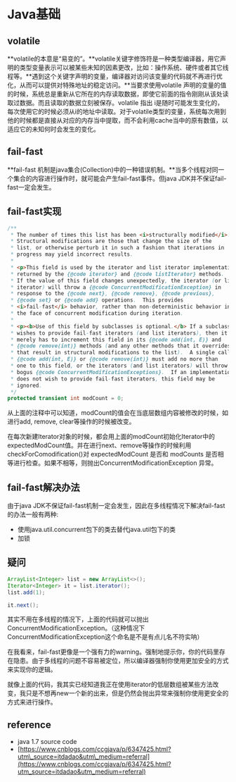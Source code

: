 # Java基础

## **volatile**

**volatile的本意是“易变的”。**volatile关键字修饰符是一种类型编译器，用它声明的类型变量表示可以被某些未知的因素更改，比如：操作系统、硬件或者其它线程等。**遇到这个关键字声明的变量，编译器对访问该变量的代码就不再进行优化，从而可以提供对特殊地址的稳定访问。**当要求使用volatile 声明的变量的值的时候，系统总是重新从它所在的内存读取数据，即使它前面的指令刚刚从该处读取过数据。而且读取的数据立刻被保存。volatile 指出 i是随时可能发生变化的，每次使用它的时候必须从i的地址中读取。对于volatile类型的变量，系统每次用到他的时候都是直接从对应的内存当中提取，而不会利用cache当中的原有数值，以适应它的未知何时会发生的变化。

## fail-fast

**fail-fast 机制是java集合\(Collection\)中的一种错误机制。**当多个线程对同一个集合的内容进行操作时，就可能会产生fail-fast事件。但java JDK并不保证fail-fast一定会发生。

## fail-fast实现

```java
/**
 * The number of times this list has been <i>structurally modified</i>.
 * Structural modifications are those that change the size of the
 * list, or otherwise perturb it in such a fashion that iterations in
 * progress may yield incorrect results.
 *
 * <p>This field is used by the iterator and list iterator implementation
 * returned by the {@code iterator} and {@code listIterator} methods.
 * If the value of this field changes unexpectedly, the iterator (or list
 * iterator) will throw a {@code ConcurrentModificationException} in
 * response to the {@code next}, {@code remove}, {@code previous},
 * {@code set} or {@code add} operations.  This provides
 * <i>fail-fast</i> behavior, rather than non-deterministic behavior in
 * the face of concurrent modification during iteration.
 *
 * <p><b>Use of this field by subclasses is optional.</b> If a subclass
 * wishes to provide fail-fast iterators (and list iterators), then it
 * merely has to increment this field in its {@code add(int, E)} and
 * {@code remove(int)} methods (and any other methods that it overrides
 * that result in structural modifications to the list).  A single call to
 * {@code add(int, E)} or {@code remove(int)} must add no more than
 * one to this field, or the iterators (and list iterators) will throw
 * bogus {@code ConcurrentModificationExceptions}.  If an implementation
 * does not wish to provide fail-fast iterators, this field may be
 * ignored.
 */
protected transient int modCount = 0;
```

从上面的注释中可以知道，modCount的值会在当底层数组内容被修改的时候，如进行add, remove, clear等操作的时候被改变。

在每次新建Iterator对象的时候，都会用上面的modCount初始化Iterator中的expectedModCount值。并在进行next、remove等操作的时候利用checkForComodification\(\)对 expectedModCount 是否和 modCounts 是否相等进行检查。如果不相等，则抛出ConcurrentModificationException 异常。

## fail-fast解决办法

由于java JDK不保证fail-fast机制一定会发生，因此在多线程情况下解决fail-fast的办法一般有两种:

* 使用java.util.concurrent包下的类去替代java.util包下的类
* 加锁

## 疑问

```java
ArrayList<Integer> list = new ArrayList<>();
Iterator<Integer> it = list.iterator();
list.add(1);

it.next();
```

其实不用在多线程的情况下，上面的代码就可以抛出ConcurrentModificationException。（这种情况下ConcurrentModificationException这个命名是不是有点儿名不符实呐）

在我看来，fail-fast更像是一个强有力的warning。强制地提示你，你的代码里存在隐患。由于多线程的问题不容易被定位，所以编译器强制你使用更加安全的方式来实现你的逻辑。

就像上面的代码，我其实已经知道我正在使用iterator的低层数组被某些方法改变，我只是不想再new一个新的出来，但是仍然会抛出异常来强制你使用更安全的方式来进行操作。

## reference

* java 1.7 source code
* [https://www.cnblogs.com/ccgjava/p/6347425.html?utm\_source=itdadao&utm\_medium=referral](https://www.cnblogs.com/ccgjava/p/6347425.html?utm_source=itdadao&utm_medium=referral) 

